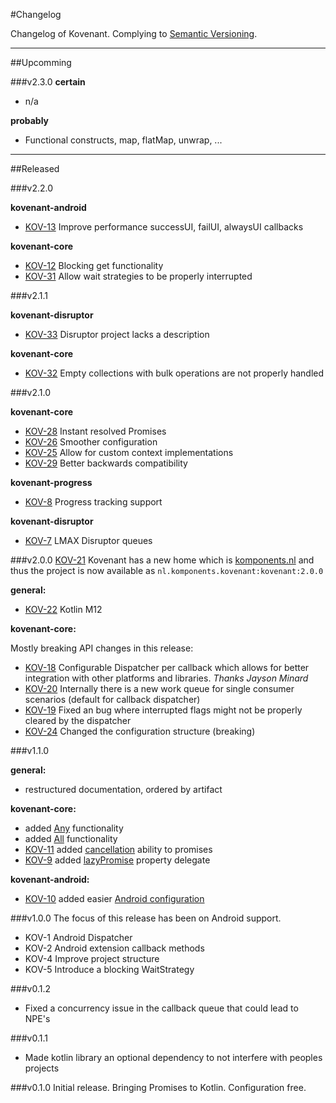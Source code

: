 #Changelog

Changelog of Kovenant. Complying to [Semantic Versioning](http://semver.org).

---

##Upcomming

###v2.3.0
**certain**

* n/a

**probably**

* Functional constructs, map, flatMap, unwrap, ...

---

##Released

###v2.2.0

**kovenant-android**

* [KOV-13](http://issues.komponents.nl/youtrack/issue/KOV-13) Improve performance successUI, failUI, alwaysUI callbacks

**kovenant-core**

* [KOV-12](http://issues.komponents.nl/youtrack/issue/KOV-12) Blocking get functionality
* [KOV-31](http://issues.komponents.nl/youtrack/issue/KOV-31) Allow wait strategies to be properly interrupted


###v2.1.1

**kovenant-disruptor**

* [KOV-33](http://issues.komponents.nl/youtrack/issue/KOV-33) Disruptor project lacks a description

**kovenant-core**

* [KOV-32](http://issues.komponents.nl/youtrack/issue/KOV-32) Empty collections with bulk operations are not properly handled

###v2.1.0

**kovenant-core**

* [KOV-28](http://issues.komponents.nl/youtrack/issue/KOV-28) Instant resolved Promises
* [KOV-26](http://issues.komponents.nl/youtrack/issue/KOV-26) Smoother configuration
* [KOV-25](http://issues.komponents.nl/youtrack/issue/KOV-25) Allow for custom context implementations
* [KOV-29](http://issues.komponents.nl/youtrack/issue/KOV-29) Better backwards compatibility


**kovenant-progress**

* [KOV-8](http://issues.komponents.nl/youtrack/issue/KOV-8) Progress tracking support

**kovenant-disruptor**

* [KOV-7](http://issues.komponents.nl/youtrack/issue/KOV-7) LMAX Disruptor queues

###v2.0.0
[KOV-21](http://issues.komponents.nl/youtrack/issue/KOV-21) Kovenant has a new home which is [komponents.nl](http://komponents.nl) and thus the project is now available as `nl.komponents.kovenant:kovenant:2.0.0`

**general:**

* [KOV-22](http://issues.komponents.nl/youtrack/issue/KOV-22) Kotlin M12

**kovenant-core:**

Mostly breaking API changes in this release:

* [KOV-18](http://issues.komponents.nl/youtrack/issue/KOV-18) Configurable Dispatcher per callback which allows for better integration with other platforms and libraries. _Thanks Jayson Minard_ 
* [KOV-20](http://issues.komponents.nl/youtrack/issue/KOV-20) Internally there is a new work queue for single consumer scenarios (default for callback dispatcher)
* [KOV-19](http://issues.komponents.nl/youtrack/issue/KOV-19) Fixed an bug where interrupted flags might not be properly cleared by the dispatcher
* [KOV-24](http://issues.komponents.nl/youtrack/issue/KOV-24) Changed the configuration structure (breaking)

###v1.1.0

**general:**

* restructured documentation, ordered by artifact

**kovenant-core:**

* added [Any](api/core_usage.md#any) functionality
* added [All](api/core_usage.md#all) functionality
* [KOV-11](http://issues.komponents.nl/youtrack/issue/KOV-11) added [cancellation](api/core_usage.md#cancel) ability to promises 
* [KOV-9](http://issues.komponents.nl/youtrack/issue/KOV-9) added [lazyPromise](api/core_usage.md#lazy-promise) property delegate

**kovenant-android:**

* [KOV-10](http://issues.komponents.nl/youtrack/issue/KOV-10) added easier [Android configuration](android/config.md)

###v1.0.0
The focus of this release has been on Android support.

* KOV-1 Android Dispatcher
* KOV-2 Android extension callback methods
* KOV-4 Improve project structure
* KOV-5 Introduce a blocking WaitStrategy

###v0.1.2

* Fixed a concurrency issue in the callback queue that could lead to NPE's 

###v0.1.1

* Made kotlin library an optional dependency to not interfere with peoples projects

###v0.1.0
Initial release.
Bringing Promises to Kotlin. Configuration free.